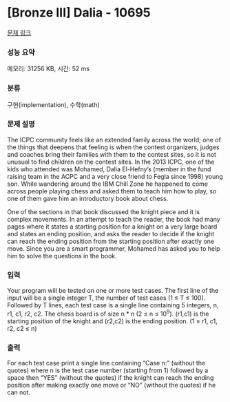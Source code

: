 # [Bronze III] Dalia - 10695 

[문제 링크](https://www.acmicpc.net/problem/10695) 

### 성능 요약

메모리: 31256 KB, 시간: 52 ms

### 분류

구현(implementation), 수학(math)

### 문제 설명

<p>The ICPC community feels like an extended family across the world; one of the things that deepens that feeling is when the contest organizers, judges and coaches bring their families with them to the contest sites, so it is not unusual to find children on the contest sites. In the 2013 ICPC, one of the kids who attended was Mohamed, Dalia El-Hefny’s (member in the fund raising team in the ACPC and a very close friend to Fegla since 1998) young son. While wandering around the IBM Chill Zone he happened to come across people playing chess and asked them to teach him how to play, so one of them gave him an introductory book about chess.</p>

<p>One of the sections in that book discussed the knight piece and it is complex movements. In an attempt to teach the reader, the book had many pages where it states a starting position for a knight on a very large board and states an ending position, and asks the reader to decide if the knight can reach the ending position from the starting position after exactly one move. Since you are a smart programmer, Mohamed has asked you to help him to solve the questions in the book.</p>

### 입력 

 <p>Your program will be tested on one or more test cases. The first line of the input will be a single integer T, the number of test cases (1 ≤ T ≤ 100). Followed by T lines, each test case is a single line containing 5 integers, n, r1, c1, r2, c2. The chess board is of size n * n (2 ≤ n ≤ 10<sup>9</sup>). (r1,c1) is the starting position of the knight and (r2,c2) is the ending position. (1 ≤ r1, c1, r2, c2 ≤ n)</p>

### 출력 

 <p>For each test case print a single line containing “Case n:” (without the quotes) where n is the test case number (starting from 1) followed by a space then “YES” (without the quotes) if the knight can reach the ending position after making exactly one move or “NO” (without the quotes) if he can not.</p>

